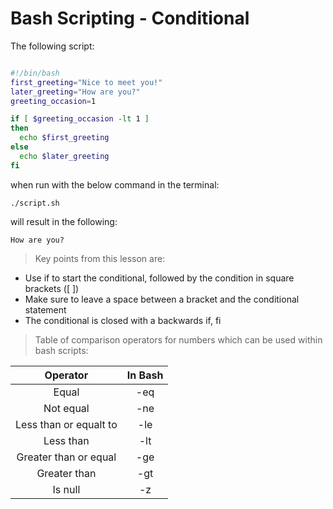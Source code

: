 # Bash Scripting - Conditional

The following script:

```bash

#!/bin/bash
first_greeting="Nice to meet you!"
later_greeting="How are you?"
greeting_occasion=1

if [ $greeting_occasion -lt 1 ]
then 
  echo $first_greeting
else
  echo $later_greeting
fi
```
when run with the below command in the terminal: 

```console
./script.sh
```
will result in the following:

```console
How are you?
```

> Key points from this lesson are: 

* Use if to start the conditional, followed by the condition in square brackets ([ ])
* Make sure to leave a space between a bracket and the conditional statement
* The conditional is closed with a backwards if, fi


> Table of comparison operators for numbers which can be used within bash scripts:

| **Operator**|  **In Bash**|
| :-----------: | :-----------: |
| Equal|-eq|
| Not equal|-ne|
| Less than or equalt to|-le|
| Less than|-lt|
| Greater than or equal|-ge|
| Greater than|-gt|
| Is null|-z|
